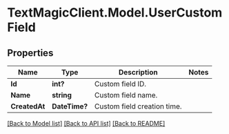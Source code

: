 # TextMagicClient.Model.UserCustomField
## Properties

Name | Type | Description | Notes
------------ | ------------- | ------------- | -------------
**Id** | **int?** | Custom field ID. | 
**Name** | **string** | Custom field name. | 
**CreatedAt** | **DateTime?** | Custom field creation time. | 

[[Back to Model list]](../README.md#documentation-for-models) [[Back to API list]](../README.md#documentation-for-api-endpoints) [[Back to README]](../README.md)

